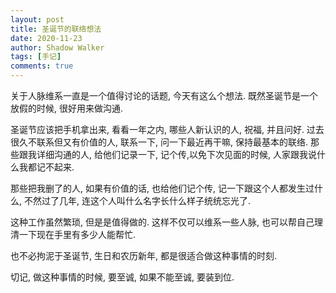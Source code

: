 ```yaml
---
layout: post
title: 圣诞节的联络想法
date: 2020-11-23
author: Shadow Walker
tags: [手记]
comments: true
---
```


关于人脉维系一直是一个值得讨论的话题, 今天有这么个想法. 既然圣诞节是一个放假的时候, 很好用来做沟通. 

圣诞节应该把手机拿出来, 看看一年之内, 哪些人新认识的人, 祝福, 并且问好. 过去很久不联系但又有价值的人, 联系一下, 问一下最近再干嘛, 保持最基本的联络.  那些跟我详细沟通的人, 给他们记录一下, 记个传,以免下次见面的时候, 人家跟我说什么我都记不起来.  

那些把我删了的人, 如果有价值的话, 也给他们记个传, 记一下跟这个人都发生过什么, 不然过了几年, 连这个人叫什么名字长什么样子统统忘光了. 

这种工作虽然繁琐, 但是是值得做的.  这样不仅可以维系一些人脉, 也可以帮自己理清一下现在手里有多少人能帮忙. 

也不必拘泥于圣诞节, 生日和农历新年, 都是很适合做这种事情的时刻. 

切记, 做这种事情的时候, 要至诚, 如果不能至诚, 要装到位. 